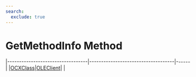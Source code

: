 ```yaml
---
search:
  exclude: true
---
```


<h1 class="heading"><span class="name">GetMethodInfo Method</span></h1>

|----------------------------------|------------------------------------|------|
|[OCXClass](../objects/ocxclass.md)|[OLEClient](../objects/oleclient.md)|&nbsp;|
